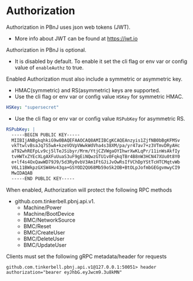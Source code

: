 # Authorization

Authorization in PBnJ uses json web tokens (JWT).

* More info about JWT can be found at <https://jwt.io>

Authorization in PBnJ is optional.

* It is disabled by default. To enable it set the cli flag or env var or config value of `enableAuthz` to true.

Enabled Authorization must also include a symmetric or asymmetric key.

* HMAC(symmetric) and RS(asymmetric) keys are supported.
* Use the cli flag or env var or config value `HSKey` for symmetric HMAC.

```yaml
HSKey: "supersecret"
```

* Use the cli flag or env var or config value `RSPubKey` for asymmetric RS.

```yaml
RSPubKey: |
  -----BEGIN PUBLIC KEY-----
  MIIBIjANBgkqhkiG9w0BAQEFAAOCAQ8AMIIBCgKCAQEAnzyis1ZjfNB0bBgKFMSv
  vkTtwlvBsaJq7S5wA+kzeVOVpVWwkWdVha4s38XM/pa/yr47av7+z3VTmvDRyAHc
  aT92whREFpLv9cj5lTeJSibyr/Mrm/YtjCZVWgaOYIhwrXwKLqPr/11inWsAkfIy
  tvHWTxZYEcXLgAXFuUuaS3uF9gEiNQwzGTU1v0FqkqTBr4B8nW3HCN47XUu0t8Y0
  e+lf4s4OxQawWD79J9/5d3Ry0vbV3Am1FtGJiJvOwRsIfVChDpYStTcHTCMqtvWb
  V6L11BWkpzGXSW4Hv43qa+GSYOD2QU68Mb59oSk2OB+BtOLpJofmbGEGgvmwyCI9
  MwIDAQAB
  -----END PUBLIC KEY-----
```

When enabled, Authorization will protect the following RPC methods

* github.com.tinkerbell.pbnj.api.v1.
  * Machine/Power
  * Machine/BootDevice
  * BMC/NetworkSource
  * BMC/Reset
  * BMC/CreateUser
  * BMC/DeleteUser
  * BMC/UpdateUser

Clients must set the following gRPC metadata/header for requests

```evans grpc client
github.com.tinkerbell.pbnj.api.v1@127.0.0.1:50051> header authorization="bearer eyJhbG.eyJwcm9.3u8kMN"
```
